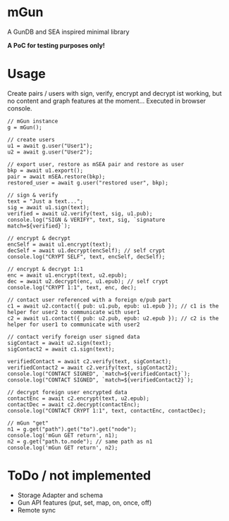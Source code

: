 # mGun

A GunDB and SEA inspired minimal library

**A PoC for testing purposes only!**

# Usage

Create pairs / users with sign, verify, encrypt and decrypt ist working, but no content and graph features at the moment...
Executed in browser console.
```
// mGun instance
g = mGun();

// create users
u1 = await g.user("User1");
u2 = await g.user("User2");

// export user, restore as mSEA pair and restore as user
bkp = await u1.export();
pair = await mSEA.restore(bkp);
restored_user = await g.user("restored user", bkp);

// sign & verify
text = "Just a text...";
sig = await u1.sign(text);
verified = await u2.verify(text, sig, u1.pub);
console.log("SIGN & VERIFY", text, sig, `signature match=${verified}`);

// encrypt & decrypt
encSelf = await u1.encrypt(text);
decSelf = await u1.decrypt(encSelf); // self crypt
console.log("CRYPT SELF", text, encSelf, decSelf);

// encrypt & decrypt 1:1
enc = await u1.encrypt(text, u2.epub);
dec = await u2.decrypt(enc, u1.epub); // self crypt
console.log("CRYPT 1:1", text, enc, dec);

// contact user referenced with a foreign e/pub part
c1 = await u2.contact({ pub: u1.pub, epub: u1.epub }); // c1 is the helper for user2 to communicate with user1
c2 = await u1.contact({ pub: u2.pub, epub: u2.epub }); // c2 is the helper for user1 to communicate with user2

// contact verify foreign user signed data
sigContact = await u2.sign(text);
sigContact2 = await c1.sign(text);

verifiedContact = await c2.verify(text, sigContact);
verifiedContact2 = await c2.verify(text, sigContact2);
console.log("CONTACT SIGNED", `match=${verifiedContact}`);
console.log("CONTACT SIGNED", `match=${verifiedContact2}`);

// decrypt foreign user encrypted data 
contactEnc = await c2.encrypt(text, u2.epub);
contactDec = await c2.decrypt(contactEnc);
console.log("CONTACT CRYPT 1:1", text, contactEnc, contactDec);

// mGun "get"
n1 = g.get("path").get("to").get("node");
console.log('mGun GET return', n1);
n2 = g.get("path.to.node"); // same path as n1
console.log('mGun GET return', n2);
```

# ToDo / not implemented
- Storage Adapter and schema
- Gun API features (put, set, map, on, once, off)
- Remote sync

